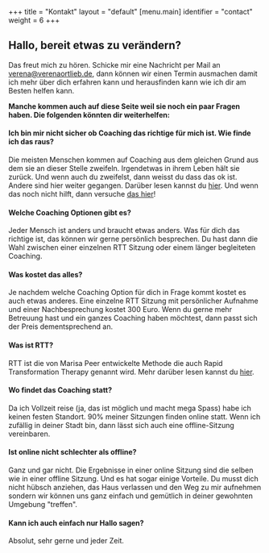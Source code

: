 +++
title = "Kontakt"
layout = "default"
[menu.main]
identifier = "contact"
weight = 6
+++

<h2 class="sub-side-hero">Hallo, bereit etwas zu verändern?</h2>

Das freut mich zu hören. Schicke mir eine Nachricht per Mail an <a href="mailto:verena@verenaortlieb.de">verena@verenaortlieb.de</a>, dann können wir einen Termin ausmachen damit ich mehr über dich erfahren kann und herausfinden kann wie ich dir am Besten helfen kann.

<strong>Manche kommen auch auf diese Seite weil sie noch ein paar Fragen haben. Die folgenden könnten dir weiterhelfen:</strong>

#### Ich bin mir nicht sicher ob Coaching das richtige für mich ist. Wie finde ich das raus?

Die meisten Menschen kommen auf Coaching aus dem gleichen Grund aus dem sie an dieser Stelle zweifeln. Irgendetwas in ihrem Leben hält sie zurück. Und wenn auch du zweifelst, dann weisst du dass das ok ist. Andere sind hier weiter gegangen. Darüber lesen kannst du [hier](/lob). Und wenn das noch nicht hilft, dann versuche [das hier](/blog/20171113-arschtritt)! 

#### Welche Coaching Optionen gibt es?

Jeder Mensch ist anders und braucht etwas anders. Was für dich das richtige ist, das können wir gerne persönlich besprechen. Du hast dann die Wahl zwischen einer einzelnen RTT Sitzung oder einem länger begleiteten Coaching.

#### Was kostet das alles?

Je nachdem welche Coaching Option für dich in Frage kommt kostet es auch etwas anderes. Eine einzelne RTT Sitzung mit persönlicher Aufnahme und einer Nachbesprechung kostet 300 Euro. Wenn du gerne mehr Betreuung hast und ein ganzes Coaching haben möchtest, dann passt sich der Preis dementsprechend an.

#### Was ist RTT?

RTT ist die von Marisa Peer entwickelte Methode die auch Rapid Transformation Therapy genannt wird. Mehr darüber lesen kannst du [hier](/blog/20171201-was-ist-rtt).

#### Wo findet das Coaching statt?

Da ich Vollzeit reise (ja, das ist möglich und macht mega Spass) habe ich keinen festen Standort. 90% meiner Sitzungen finden online statt. Wenn ich zufällig in deiner Stadt bin, dann lässt sich auch eine offline-Sitzung vereinbaren. 

#### Ist online nicht schlechter als offline?

Ganz und gar nicht. Die Ergebnisse in einer online Sitzung sind die selben wie in einer offline Sitzung. Und es hat sogar einige Vorteile. Du musst dich nicht hübsch anziehen, das Haus verlassen und den Weg zu mir aufnehmen sondern wir können uns ganz einfach und gemütlich in deiner gewohnten Umgebung "treffen".

#### Kann ich auch einfach nur Hallo sagen?

Absolut, sehr gerne und jeder Zeit.

